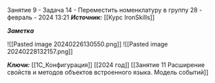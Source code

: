
Занятие 9 - Задача 14 - Переместить номенклатуру в группу
 28 - февраль - 2024  13:21 
***Источник:***  [[Курс IronSkills]] 

***Заметка*** 

![[Pasted image 20240226130550.png]]
![[Pasted image 20240228132157.png]]

***Ключи:*** [[1С_Конфигурация]] [[2024 год]]  [[Занятие 11 Расширение свойств и методов объектов встроенного языка. Модель событий]]
